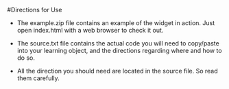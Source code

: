 #Directions for Use



- The example.zip file contains an example of the widget in action. Just open index.html with a web browser to check it out.

- The source.txt file contains the actual code you will need to copy/paste into your learning object, and the directions regarding where and how to do so.

- All the direction you should need are located in the source file. So read them carefully.
